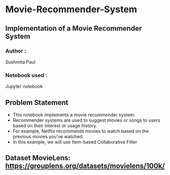 # Movie-Recommender-System
## Implementation of a Movie Recommender System

### Author : 
Sushmita Paul

### Notebook used : 
Jupyter notebook

## Problem Statement
- This notebook implements a movie recommender system.
- Recommender systems are used to suggest movies or songs to users based on their interest or usage history.
- For example, Netflix recommends movies to watch based on the previous movies you've watched.
- In this example, we will use Item-based Collaborative Filter

## Dataset MovieLens: https://grouplens.org/datasets/movielens/100k/
